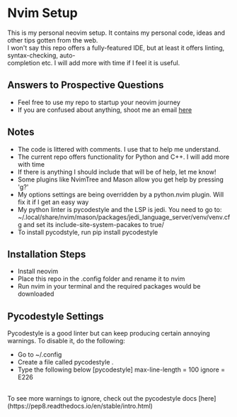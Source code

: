 # Nvim Setup
This is my personal neovim setup. It contains my personal code, ideas and other tips gotten from the web. </br>
I won't say this repo offers a fully-featured IDE, but at least it offers linting, syntax-checking, auto- </br>
completion etc. I will add more with time if I feel it is useful. 

## Answers to Prospective Questions
- Feel free to use my repo to startup your neovim journey
- If you are confused about anything, shoot me an email [here](mailto:nkcemeka@gmail.com)

## Notes
- The code is littered with comments. I use that to help me understand. 
- The current repo offers functionality for Python and C++. I will add more with time
- If there is anything I should include that will be of help, let me know!
- Some plugins like NvimTree and Mason allow you get help by pressing 'g?'
- My options settings are being overridden by a python.nvim plugin. Will fix it if I get an easy way
- My python linter is pycodestyle and the LSP is jedi. You need to go to: ~/.local/share/nvim/mason/packages/jedi_language_server/venv/venv.cfg and set its include-site-system-pacakes to true/
- To install pycodstyle, run pip install pycodestyle

## Installation Steps
- Install neovim
- Place this repo in the .config folder and rename it to nvim
- Run nvim in your terminal and the required packages would be downloaded

## Pycodestyle Settings
Pycodestyle is a good linter but can keep producing certain annoying warnings. To disable it, do the following:
- Go to ~/.config
- Create a file called pycodestyle .
- Type the following below
[pycodestyle]
max-line-length = 100
ignore = E226
<br>
To see more warnings to ignore, check out the pycodestyle docs [here](https://pep8.readthedocs.io/en/stable/intro.html)
